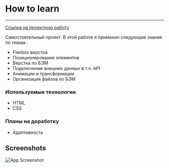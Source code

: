 # How to learn 

____
[Ссылка на проектную работу](https://how-to-learn-gphj1bujj-amillerr.vercel.app/) 


Cамостоятельный проект. В этой работе я применил следующие знания по темам :

  - Flexbox верстка
  - Позиционирование элементов
  - Верстка по БЭМ
  - Подключение внешних данных в т.ч. API
  - Анимации и трансформации
  - Организация файлов по БЭМ

### Используемые технологии


* HTML
* CSS

### Планы на доработку

 - Адаптивность

## Screenshots

![App Screenshot](https://i2.paste.pics/20c073c9b970f7116800de3d5472fbd3.png)
